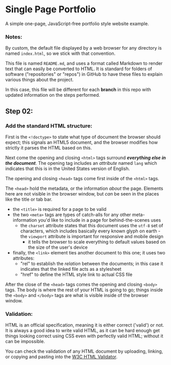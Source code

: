# Single Page Portfolio

A simple one-page, JavaScript-free portfolio style website example.

### Notes:

By custom, the default file displayed by a web browser for any directory
is named `index.html`, so we stick with that convention.

This file is named `README.md`, and uses a format called Markdown to
render text that can easily be converted to HTML. It is standard for
folders of software ("repositories" or "repos") in GitHub to have these
files to explain various things about the project. 

In this case, this file will be different for each **branch** in this repo
with updated information on the steps performed.


## Step 02: 

### Add the standard HTML structure:

First is the `<!doctype>` to state what type of document the browser
should expect; this signals an HTML5 document, and the browser modifies
how strictly it parses the HTML based on this.

Next come the opening and closing `<html>` tags surround ***everything
else in the document***. The opening tag includes an _attribute_ named
  `lang` which indicates that this is in the United States version of
  English.

The opening and closing `<head>` tags come first inside of the `<html>`
tags. 

The `<head>` hold the metadata, or the information *about* the page.
Elements here are not visible in the browser window, but *can* be seen in
the places like the title or tab bar.

- the `<title>` is required for a page to be valid
- the two `<meta>` tags are types of catch-alls for any other
  meta-information you'd like to include in a page for behind-the-scenes
  uses 
  - the `charset` attribute states that this document uses the `utf-8` set
    of characters, which includes basically every known glyph on earth -
    the `viewport` attribute is important for responsive and mobile design
    - it tells the browser to scale everything to default values based on
    the size of the user's device
- finally, the `<link>` element ties another document to this one; it uses
  two attributes:
  - "rel" to establish the *relation* between the documents; in this case
    it indicates that the linked file acts as a stylesheet
  - "href" to define the HTML style link to actual CSS file


After the close of the `<head>` tags comes the opening and closing
`<body>` tags. The body is where the rest of your HTML is going to go;
things inside the `<body>` and `</body>` tags are what is visible inside
of the browser window.


### Validation:

HTML is an official specification, meaning it is either correct ('valid')
or not. It is always a good idea to write valid HTML, as it can be hard
enough get things looking correct using CSS even with perfectly valid
HTML; without it can be impossible.

You can check the validation of any HTML document by uploading, linking,
or copying and pasting into the [W3C HTML Validator](https://validator.w3.org/).
